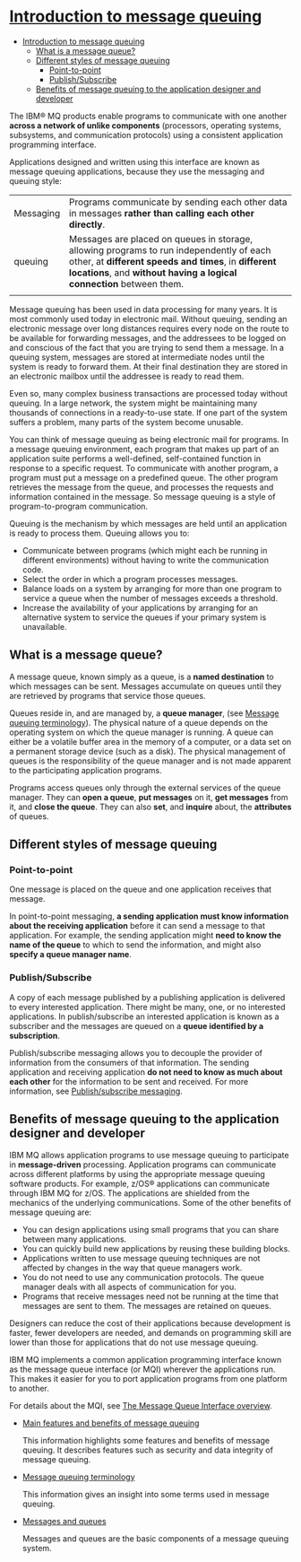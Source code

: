 # [Introduction to message queuing](https://www.ibm.com/support/knowledgecenter/en/SSFKSJ_8.0.0/com.ibm.mq.pro.doc/q002620_.htm)

- [Introduction to message queuing](#introduction-to-message-queuing)
  - [What is a message queue?](#what-is-a-message-queue)
  - [Different styles of message queuing](#different-styles-of-message-queuing)
    - [Point-to-point](#point-to-point)
    - [Publish/Subscribe](#publishsubscribe)
  - [Benefits of message queuing to the application designer and developer](#benefits-of-message-queuing-to-the-application-designer-and-developer)

The IBM® MQ products enable programs to communicate with one another **across a network of unlike components** (processors, operating systems, subsystems, and communication protocols) using a consistent application programming interface.

Applications designed and written using this interface are known as message queuing applications, because they use the messaging and queuing style:

|||
|-|-|
Messaging | Programs communicate by sending each other data in messages **rather than calling each other directly**.
queuing | Messages are placed on queues in storage, allowing programs to run independently of each other, at **different speeds and times**, in **different locations**, and **without having a logical connection** between them.
|||

Message queuing has been used in data processing for many years. It is most commonly used today in electronic mail. Without queuing, sending an electronic message over long distances requires every node on the route to be available for forwarding messages, and the addressees to be logged on and conscious of the fact that you are trying to send them a message. In a queuing system, messages are stored at intermediate nodes until the system is ready to forward them. At their final destination they are stored in an electronic mailbox until the addressee is ready to read them.

Even so, many complex business transactions are processed today without queuing. In a large network, the system might be maintaining many thousands of connections in a ready-to-use state. If one part of the system suffers a problem, many parts of the system become unusable.

You can think of message queuing as being electronic mail for programs. In a message queuing environment, each program that makes up part of an application suite performs a well-defined, self-contained function in response to a specific request. To communicate with another program, a program must put a message on a predefined queue. The other program retrieves the message from the queue, and processes the requests and information contained in the message. So message queuing is a style of program-to-program communication.

Queuing is the mechanism by which messages are held until an application is ready to process them. Queuing allows you to:

- Communicate between programs (which might each be running in different environments) without having to write the communication code.
- Select the order in which a program processes messages.
- Balance loads on a system by arranging for more than one program to service a queue when the number of messages exceeds a threshold.
- Increase the availability of your applications by arranging for an alternative system to service the queues if your primary system is unavailable.

## What is a message queue?

A message queue, known simply as a queue, is a **named destination** to which messages can be sent. Messages accumulate on queues until they are retrieved by programs that service those queues.

Queues reside in, and are managed by, a **queue manager**, (see [Message queuing terminology](https://www.ibm.com/support/knowledgecenter/SSFKSJ_8.0.0/com.ibm.mq.pro.doc/q002640_.htm?view=kc)). The physical nature of a queue depends on the operating system on which the queue manager is running. A queue can either be a volatile buffer area in the memory of a computer, or a data set on a permanent storage device (such as a disk). The physical management of queues is the responsibility of the queue manager and is not made apparent to the participating application programs.

Programs access queues only through the external services of the queue manager. They can **open a queue**, **put messages** on it, **get messages** from it, and **close the queue**. They can also **set**, and **inquire** about, the **attributes** of queues.

## Different styles of message queuing

### Point-to-point

One message is placed on the queue and one application receives that message.

In point-to-point messaging, **a sending application must know information about the receiving application** before it can send a message to that application. For example, the sending application might **need to know the name of the queue** to which to send the information, and might also **specify a queue manager name**.

### Publish/Subscribe

A copy of each message published by a publishing application is delivered to every interested application. There might be many, one, or no interested applications. In publish/subscribe an interested application is known as a subscriber and the messages are queued on a **queue identified by a subscription**.

Publish/subscribe messaging allows you to decouple the provider of information from the consumers of that information. The sending application and receiving application **do not need to know as much about each other** for the information to be sent and received. For more information, see [Publish/subscribe messaging](https://www.ibm.com/support/knowledgecenter/SSFKSJ_8.0.0/com.ibm.mq.pro.doc/q004870_.htm?view=kc).

## Benefits of message queuing to the application designer and developer

IBM MQ allows application programs to use message queuing to participate in **message-driven** processing. Application programs can communicate across different platforms by using the appropriate message queuing software products. For example, z/OS® applications can communicate through IBM MQ for z/OS. The applications are shielded from the mechanics of the underlying communications. Some of the other benefits of message queuing are:

- You can design applications using small programs that you can share between many applications.
- You can quickly build new applications by reusing these building blocks.
- Applications written to use message queuing techniques are not affected by changes in the way that queue managers work.
- You do not need to use any communication protocols. The queue manager deals with all aspects of communication for you.
- Programs that receive messages need not be running at the time that messages are sent to them. The messages are retained on queues.

Designers can reduce the cost of their applications because development is faster, fewer developers are needed, and demands on programming skill are lower than those for applications that do not use message queuing.

IBM MQ implements a common application programming interface known as the message queue interface (or MQI) wherever the applications run. This makes it easier for you to port application programs from one platform to another.

For details about the MQI, see [The Message Queue Interface overview](https://www.ibm.com/support/knowledgecenter/SSFKSJ_8.0.0/com.ibm.mq.dev.doc/q025710_.htm?view=kc).

- [Main features and benefits of message queuing](https://www.ibm.com/support/knowledgecenter/SSFKSJ_8.0.0/com.ibm.mq.pro.doc/q002630_.htm?view=kc)

  This information highlights some features and benefits of message queuing. It describes features such as security and data integrity of message queuing.

- [Message queuing terminology](https://www.ibm.com/support/knowledgecenter/SSFKSJ_8.0.0/com.ibm.mq.pro.doc/q002640_.htm?view=kc)

  This information gives an insight into some terms used in message queuing.

- [Messages and queues](https://www.ibm.com/support/knowledgecenter/SSFKSJ_8.0.0/com.ibm.mq.pro.doc/q002650_.htm?view=kc)

  Messages and queues are the basic components of a message queuing system.
